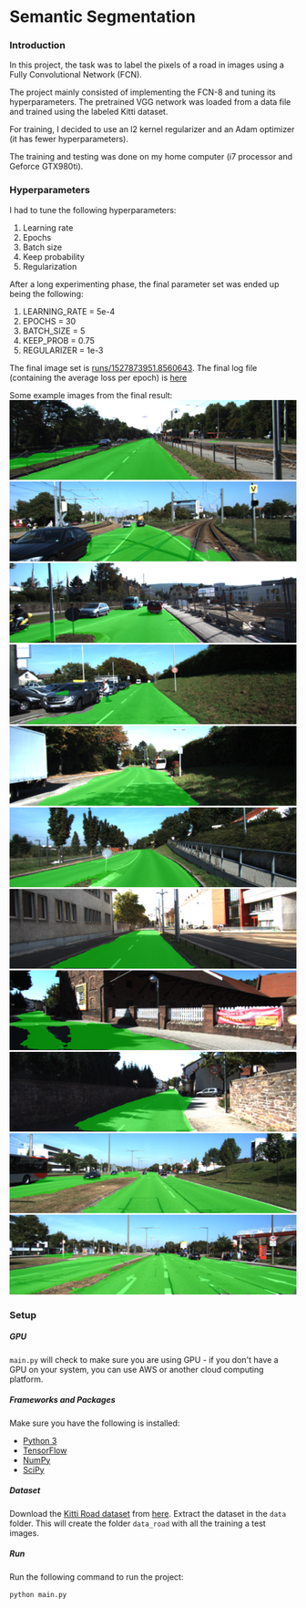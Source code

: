 # Semantic Segmentation
### Introduction
In this project, the task was to label the pixels of a road in images using a Fully Convolutional Network (FCN).

The project mainly consisted of implementing the FCN-8 and tuning its hyperparameters. The pretrained VGG network was loaded from a data file and trained using the labeled Kitti dataset.

For training, I decided to use an l2 kernel regularizer and an Adam optimizer (it has fewer hyperparameters).

The training and testing was done on my home computer (i7 processor and Geforce GTX980ti).

### Hyperparameters

I had to tune the following hyperparameters:
1. Learning rate
2. Epochs
3. Batch size
4. Keep probability
5. Regularization

After a long experimenting phase, the final parameter set was ended up being the following:

1. LEARNING_RATE = 5e-4
2. EPOCHS = 30
3. BATCH_SIZE = 5
4. KEEP_PROB = 0.75
5. REGULARIZER = 1e-3

The final image set is [runs/1527873951.8560643](https://github.com/hogyadenes/CarND-Semantic-Segmentation/tree/master/runs/1527873951.8560643). The final log file (containing the average loss per epoch) is [here](https://github.com/hogyadenes/CarND-Semantic-Segmentation/blob/master/runs/1527873951.8560643/_)

Some example images from the final result:
![1](https://github.com/hogyadenes/CarND-Semantic-Segmentation/blob/master/runs/1527873951.8560643/um_000002.png)
![2](https://github.com/hogyadenes/CarND-Semantic-Segmentation/blob/master/runs/1527873951.8560643/um_000004.png)
![3](https://github.com/hogyadenes/CarND-Semantic-Segmentation/blob/master/runs/1527873951.8560643/um_000010.png)
![4](https://github.com/hogyadenes/CarND-Semantic-Segmentation/blob/master/runs/1527873951.8560643/um_000014.png)
![5](https://github.com/hogyadenes/CarND-Semantic-Segmentation/blob/master/runs/1527873951.8560643/um_000023.png)
![6](https://github.com/hogyadenes/CarND-Semantic-Segmentation/blob/master/runs/1527873951.8560643/um_000029.png)
![7](https://github.com/hogyadenes/CarND-Semantic-Segmentation/blob/master/runs/1527873951.8560643/um_000068.png)
![8](https://github.com/hogyadenes/CarND-Semantic-Segmentation/blob/master/runs/1527873951.8560643/um_000074.png)
![9](https://github.com/hogyadenes/CarND-Semantic-Segmentation/blob/master/runs/1527873951.8560643/um_000075.png)
![10](https://github.com/hogyadenes/CarND-Semantic-Segmentation/blob/master/runs/1527873951.8560643/umm_000017.png)
![11](https://github.com/hogyadenes/CarND-Semantic-Segmentation/blob/master/runs/1527873951.8560643/umm_000020.png)

### Setup
##### GPU
`main.py` will check to make sure you are using GPU - if you don't have a GPU on your system, you can use AWS or another cloud computing platform.
##### Frameworks and Packages
Make sure you have the following is installed:
 - [Python 3](https://www.python.org/)
 - [TensorFlow](https://www.tensorflow.org/)
 - [NumPy](http://www.numpy.org/)
 - [SciPy](https://www.scipy.org/)
##### Dataset
Download the [Kitti Road dataset](http://www.cvlibs.net/datasets/kitti/eval_road.php) from [here](http://www.cvlibs.net/download.php?file=data_road.zip).  Extract the dataset in the `data` folder.  This will create the folder `data_road` with all the training a test images.

##### Run
Run the following command to run the project:
```
python main.py
```


